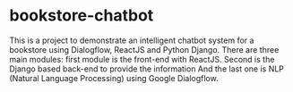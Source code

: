 # bookstore-chatbot
This is a project to demonstrate an intelligent chatbot system for a bookstore using Dialogflow, ReactJS and Python Django. There are three main modules: first module is the front-end with ReactJS. Second is the Django based back-end to provide the information And the last one is NLP (Natural Language Processing) using Google Dialogflow.  
